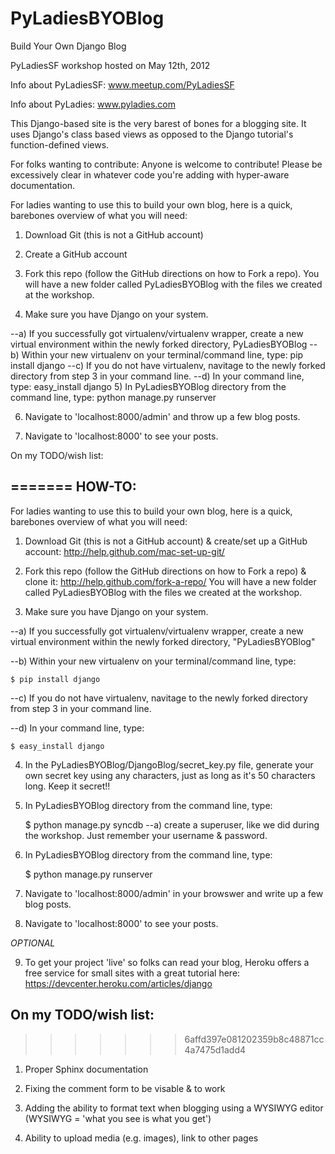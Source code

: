 PyLadiesBYOBlog
===============

Build Your Own Django Blog

PyLadiesSF workshop hosted on May 12th, 2012

Info about PyLadiesSF: www.meetup.com/PyLadiesSF

Info about PyLadies: www.pyladies.com


This Django-based site is the very barest of bones for a blogging site.  It uses Django's class based views as opposed to the Django tutorial's function-defined views.

For folks wanting to contribute: Anyone is welcome to contribute!  Please be excessively clear in whatever code you're adding with hyper-aware documentation.  

For ladies wanting to use this to build your own blog, here is a quick, barebones  overview of what you will need:

1) Download Git (this is not a GitHub account)

2) Create a GitHub account

3) Fork this repo (follow the GitHub directions on how to Fork a repo).  You will have a new folder called PyLadiesBYOBlog with the files we created at the workshop.

4) Make sure you have Django on your system.
	
--a) If you successfully got virtualenv/virtualenv wrapper, create a new virtual environment within the newly forked directory, PyLadiesBYOBlog
--b) Within your new virtualenv on your terminal/command line, type: pip install django
--c) If you do not have virtualenv, navitage to the newly forked directory from step 3 in your command line.
--d) In your command line, type: easy_install django
5) In PyLadiesBYOBlog directory from the command line, type: python manage.py runserver

6) Navigate to 'localhost:8000/admin' and throw up a few blog posts.

7) Navigate to 'localhost:8000' to see your posts.


On my TODO/wish list:

=======
HOW-TO:
-------
For ladies wanting to use this to build your own blog, here is a quick, barebones  overview of what you will need:

1) Download Git (this is not a GitHub account) & create/set up a GitHub account: http://help.github.com/mac-set-up-git/

2) Fork this repo (follow the GitHub directions on how to Fork a repo) & clone it: http://help.github.com/fork-a-repo/
You will have a new folder called PyLadiesBYOBlog with the files we created at the workshop.

3) Make sure you have Django on your system.

--a) If you successfully got virtualenv/virtualenv wrapper, create a new virtual environment within the newly forked directory, "PyLadiesBYOBlog"
 
--b) Within your new virtualenv on your terminal/command line, type: 
     
    $ pip install django
 
--c) If you do not have virtualenv, navitage to the newly forked directory from step 3 in your command line.
 
--d) In your command line, type: 
    
    $ easy_install django

4) In the PyLadiesBYOBlog/DjangoBlog/secret_key.py file, generate your own secret key using any characters, just as long as it's 50 characters long.  Keep it secret!!
 
5) In PyLadiesBYOBlog directory from the command line, type: 
    
    $ python manage.py syncdb
--a) create a superuser, like we did during the workshop.  Just remember your username & password.

6) In PyLadiesBYOBlog directory from the command line, type: 
    
    $ python manage.py runserver

7) Navigate to 'localhost:8000/admin' in your browswer and write up a few blog posts.

8) Navigate to 'localhost:8000' to see your posts.

*OPTIONAL*

9) To get your project 'live' so folks can read your blog, Heroku offers a free service for small sites with a great tutorial here: https://devcenter.heroku.com/articles/django


On my TODO/wish list:
--------
>>>>>>> 6affd397e081202359b8c48871cc4a7475d1add4
1) Proper Sphinx documentation

2) Fixing the comment form to be visable & to work

3) Adding the ability to format text when blogging using a WYSIWYG editor (WYSIWYG = 'what you see is what you get')

4) Ability to upload media (e.g. images), link to other pages
